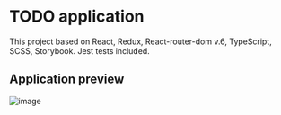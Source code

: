 # TODO application 
This project based on React, Redux, React-router-dom v.6, TypeScript, SCSS, Storybook. Jest tests included. 


## Application preview
![image](https://user-images.githubusercontent.com/79248913/196689320-e9e768ac-e52b-4af0-bc6a-62ab9e83d028.png)




